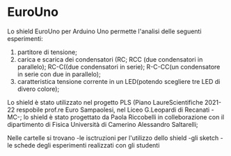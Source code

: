 # EuroUno
Lo shield EuroUno per Arduino Uno permette l'analisi delle seguenti esperimenti:
1) partitore di tensione;
2) carica e scarica dei condensatori (RC; RCC (due condensatori in parallelo); RC-C((due condensatori in serie); R-C-CC(un condensatore in serie con due in parallelo);
3) caratteristica tensione corrente in un LED(potendo scegliere tre LED di divero colore);

Lo shield è stato utilizzato nel progetto PLS (Piano LaureScientifiche 2021-22 respobile prof.re Euro Sampaolesi, nel Liceo G.Leopardi di Recanati -MC-;
lo shield è stato progettato da Paola Riccobelli in colleborazione con il dipartimento di Fisica Università di Camerino Alessandro Saltarelli;
 
Nelle cartelle si trovano
-le isctruzioni per l'utilizzo dello shield
-gli sketch 
-le schede degli esperimenti realizzati con gli studenti
